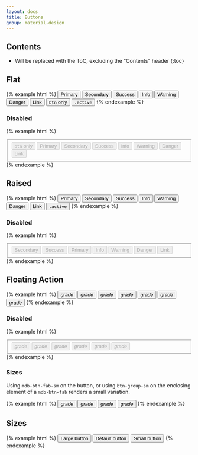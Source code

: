 ```yaml
---
layout: docs
title: Buttons
group: material-design
---
```


## Contents

* Will be replaced with the ToC, excluding the "Contents" header
{:toc}

## Flat

{% example html %}
<button type="button" class="btn btn-primary">Primary</button>
<button type="button" class="btn btn-secondary">Secondary</button>
<button type="button" class="btn btn-success">Success</button>
<button type="button" class="btn btn-info">Info</button>
<button type="button" class="btn btn-warning">Warning</button>
<button type="button" class="btn btn-danger">Danger</button>
<button type="button" class="btn btn-link">Link</button>
<button type="button" class="btn"><code>btn</code> only</button>
<button type="button" class="btn active"><code>.active</code></button>
{% endexample %}

### Disabled

{% example html %}
<fieldset disabled>
  <button type="button" class="btn"><code>btn</code> only</button>
  <button type="button" class="btn btn-primary">Primary</button>
  <button type="button" class="btn btn-secondary">Secondary</button>
  <button type="button" class="btn btn-success">Success</button>
  <button type="button" class="btn btn-info">Info</button>
  <button type="button" class="btn btn-warning">Warning</button>
  <button type="button" class="btn btn-danger">Danger</button>
  <button type="button" class="btn btn-link">Link</button>
</fieldset>
{% endexample %}

## Raised

{% example html %}
<button type="button" class="btn btn-raised btn-primary">Primary</button>
<button type="button" class="btn btn-raised btn-secondary">Secondary</button>
<button type="button" class="btn btn-raised btn-success">Success</button>
<button type="button" class="btn btn-raised btn-info">Info</button>
<button type="button" class="btn btn-raised btn-warning">Warning</button>
<button type="button" class="btn btn-raised btn-danger">Danger</button>
<button type="button" class="btn btn-raised btn-link">Link</button>
<button type="button" class="btn btn-raised active"><code>.active</code></button>
{% endexample %}

### Disabled
{% example html %}
<fieldset disabled>
  <button type="button" class="btn btn-raised btn-secondary">Secondary</button>
  <button type="button" class="btn btn-raised btn-success">Success</button>
  <button type="button" class="btn btn-raised btn-primary">Primary</button>
  <button type="button" class="btn btn-raised btn-info">Info</button>
  <button type="button" class="btn btn-raised btn-warning">Warning</button>
  <button type="button" class="btn btn-raised btn-danger">Danger</button>
  <button type="button" class="btn btn-raised btn-link">Link</button>
</fieldset>
{% endexample %}

## Floating Action

{% example html %}
<button type="button" class="btn btn-primary mdb-btn-fab">
  <i class="material-icons">grade</i>
</button>
<button type="button" class="btn btn-secondary mdb-btn-fab">
  <i class="material-icons">grade</i>
</button>
<button type="button" class="btn btn-success mdb-btn-fab">
  <i class="material-icons">grade</i>
</button>
<button type="button" class="btn btn-info mdb-btn-fab">
  <i class="material-icons">grade</i>
</button>
<button type="button" class="btn btn-warning mdb-btn-fab">
  <i class="material-icons">grade</i>
</button>
<button type="button" class="btn btn-danger mdb-btn-fab">
  <i class="material-icons">grade</i>
</button>
<button type="button" class="btn btn-danger mdb-btn-fab active">
  <i class="material-icons">grade</i>
</button>
{% endexample %}

### Disabled
{% example html %}
<fieldset disabled>
  <button type="button" class="btn btn-primary mdb-btn-fab">
    <i class="material-icons">grade</i>
  </button>
  <button type="button" class="btn btn-secondary mdb-btn-fab">
    <i class="material-icons">grade</i>
  </button>
  <button type="button" class="btn btn-success mdb-btn-fab">
    <i class="material-icons">grade</i>
  </button>
  <button type="button" class="btn btn-info mdb-btn-fab">
    <i class="material-icons">grade</i>
  </button>
  <button type="button" class="btn btn-warning mdb-btn-fab">
    <i class="material-icons">grade</i>
  </button>
  <button type="button" class="btn btn-danger mdb-btn-fab">
    <i class="material-icons">grade</i>
  </button>
</fieldset>
{% endexample %}

### Sizes

Using `mdb-btn-fab-sm` on the button, or using `btn-group-sm` on the enclosing element of a `mdb-btn-fab` renders a small variation.

{% example html %}
<span class="btn-group-lg">
  <button type="button" class="btn btn-danger mdb-btn-fab">
    <i class="material-icons">grade</i>
  </button>
</span>
<button type="button" class="btn btn-danger mdb-btn-fab">
  <i class="material-icons">grade</i>
</button>
<button type="button" class="btn btn-danger mdb-btn-fab mdb-btn-fab-sm">
  <i class="material-icons">grade</i>
</button>
<span class="btn-group-sm">
  <button type="button" class="btn btn-danger mdb-btn-fab">
    <i class="material-icons">grade</i>
  </button>
</span>
{% endexample %}


## Sizes
{% example html %}
<button type="button" class="btn btn-raised btn-lg">Large button</button>
<button type="button" class="btn btn-raised">Default button</button>
<button type="button" class="btn btn-raised btn-sm">Small button</button>
{% endexample %}
